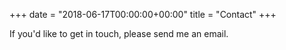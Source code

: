 +++
date = "2018-06-17T00:00:00+00:00"
title = "Contact"
+++

If you'd like to get in touch, please send me an email.